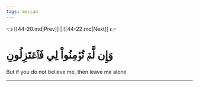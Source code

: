 ```yaml
---
tags: meccan
---
```


👈 [[44-20.md|Prev]] | [[44-22.md|Next]] 👉

# وَإِن لَّمۡ تُؤۡمِنُواْ لِي فَٱعۡتَزِلُونِ

But if you do not believe me, then leave me alone

---


